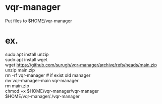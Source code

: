 # vqr-manager  
Put files to $HOME/vqr-manager  
# ex.  
sudo apt install unzip  
sudo apt install wget  
wget https://github.com/surugh/vqr-manager/archive/refs/heads/main.zip  
unzip main.zip  
rm -rf vqr-manager # if exist old manager  
mv vqr-manager-main vqr-manager  
rm main.zip  
chmod +x $HOME/vqr-manager/vqr-manager    
$HOME/vqr-manager/./vqr-manager  
